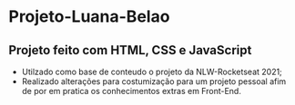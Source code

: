 # Projeto-Luana-Belao

## Projeto feito com HTML, CSS e JavaScript

- Utilzado como base de conteudo o projeto da NLW-Rocketseat 2021;
- Realizado alterações para costumização para um projeto pessoal afim de por em pratica os conhecimentos extras em Front-End.
